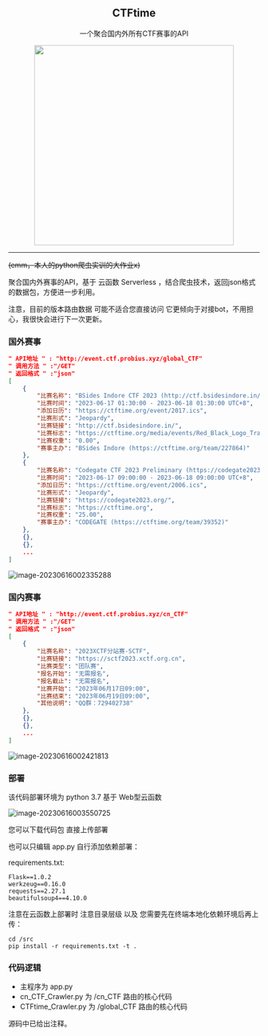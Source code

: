 

<div align="center">
     <h2>CTFtime</h2>
     <p>
         一个聚合国内外所有CTF赛事的API
    </p>
     <div align="center">
    <img src="https://nssctf.wdf.ink//img/WDTJ/202306160256119.png" width="400px">
    </div> 
</div> 



---

~~(emm，本人的python爬虫实训的大作业x)~~

聚合国内外赛事的API，基于 云函数 Serverless ，结合爬虫技术，返回json格式的数据包，方便进一步利用。

注意，目前的版本路由数据 可能不适合您直接访问 它更倾向于对接bot，不用担心，我很快会进行下一次更新。

### 国外赛事

```json
" API地址 " : "http://event.ctf.probius.xyz/global_CTF"
" 调用方法 " :"/GET"
" 返回格式 " :"json"
[
    {
        "比赛名称": "BSides Indore CTF 2023 (http://ctf.bsidesindore.in/)",
        "比赛时间": "2023-06-17 01:30:00 - 2023-06-18 01:30:00 UTC+8",
        "添加日历": "https://ctftime.org/event/2017.ics",
        "比赛形式": "Jeopardy",
        "比赛链接": "http://ctf.bsidesindore.in/",
        "比赛标志": "https://ctftime.org/media/events/Red_Black_Logo_Transparent.png",
        "比赛权重": "0.00",
        "赛事主办": "BSides Indore (https://ctftime.org/team/227864)"
    },
    {
        "比赛名称": "Codegate CTF 2023 Preliminary (https://codegate2023.org/)",
        "比赛时间": "2023-06-17 09:00:00 - 2023-06-18 09:00:00 UTC+8",
        "添加日历": "https://ctftime.org/event/2006.ics",
        "比赛形式": "Jeopardy",
        "比赛链接": "https://codegate2023.org/",
        "比赛标志": "https://ctftime.org",
        "比赛权重": "25.00",
        "赛事主办": "CODEGATE (https://ctftime.org/team/39352)"
    },
    {},
    {},
    ...
]
```

![image-20230616002335288](https://nssctf.wdf.ink//img/WDTJ/202306160023392.png)

### 国内赛事

```json
" API地址 " : "http://event.ctf.probius.xyz/cn_CTF"
" 调用方法 " :"/GET"
" 返回格式 " :"json"
[
    {
        "比赛名称": "2023XCTF分站赛-SCTF",
        "比赛链接": "https://sctf2023.xctf.org.cn",
        "比赛类型": "团队赛",
        "报名开始": "无需报名",
        "报名截止": "无需报名",
        "比赛开始": "2023年06月17日09:00",
        "比赛结束": "2023年06月19日09:00",
        "其他说明": "QQ群：729402738"
    },
    {},
    {},
    ...
]
```

![image-20230616002421813](https://nssctf.wdf.ink//img/WDTJ/202306160024937.png)

### 部署

该代码部署环境为 python 3.7 基于 Web型云函数

![image-20230616003550725](https://nssctf.wdf.ink//img/WDTJ/202306160035810.png)

您可以下载代码包 直接上传部署

也可以只编辑 app.py 自行添加依赖部署：

requirements.txt:

```
Flask==1.0.2
werkzeug==0.16.0
requests==2.27.1
beautifulsoup4==4.10.0
```

注意在云函数上部署时 注意目录层级 以及 您需要先在终端本地化依赖环境后再上传：

```
cd /src
pip install -r requirements.txt -t .
```

### 代码逻辑

- 主程序为 app.py
- cn_CTF_Crawler.py 为 /cn_CTF 路由的核心代码
- CTFtime_Crawler.py 为 /global_CTF 路由的核心代码

源码中已给出注释。

